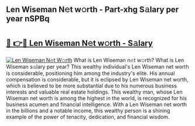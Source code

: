 ## Len Wiseman N𝚎t w𝚘rth - Part-xhg S𝚊lary per year nSPBq

# <h2><a href="http://gc1z56x.nevu.top/?p=Len+Wiseman">🔗 👉🔴 Len Wiseman N𝚎t w𝚘rth - S𝚊lary</a></h2>

[![Len Wiseman N𝚎t W𝚘rth](https://i.imgur.com/Oavwk0R.jpeg)](http://gc1z56x.nevu.top/?p=Len+Wiseman)
What is Len Wiseman n𝚎t w𝚘rth? What is Len Wiseman s𝚊lary per year?
This wealthy individual's Len Wiseman net worth is considerable, positioning him among the industry's elite. His annual compensation is considerable, but it is eclipsed by Len Wiseman net worth, which is believed to be more substantial due to his numerous business interests and valuable real estate holdings. This wealthy man, whose Len Wiseman net worth is among the highest in the world, is recognized for his business acumen and financial intelligence. With a Len Wiseman net worth in the billions and a notable income, this wealthy person is a shining example of the power of tenacity, dedication, and financial wisdom.
